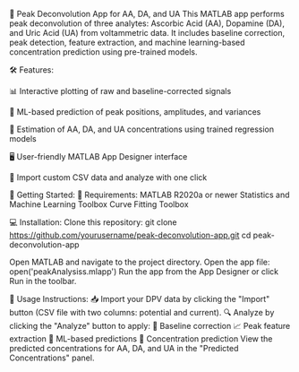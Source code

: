 🌟 Peak Deconvolution App for AA, DA, and UA 
This MATLAB app performs peak deconvolution of three analytes: Ascorbic Acid (AA), Dopamine (DA), and Uric Acid (UA) from voltammetric data. It includes baseline correction, peak detection, feature extraction, and machine learning-based concentration prediction using pre-trained models.


🛠️ Features:

📊 Interactive plotting of raw and baseline-corrected signals

🤖 ML-based prediction of peak positions, amplitudes, and variances

💉 Estimation of AA, DA, and UA concentrations using trained regression models

🖥️ User-friendly MATLAB App Designer interface

📂 Import custom CSV data and analyze with one click

🚀 Getting Started:
🔧 Requirements:
MATLAB R2020a or newer
Statistics and Machine Learning Toolbox
Curve Fitting Toolbox 

💻 Installation:
Clone this repository:
git clone https://github.com/yourusername/peak-deconvolution-app.git
cd peak-deconvolution-app

Open MATLAB and navigate to the project directory.
Open the app file:
open('peakAnalysiss.mlapp')
Run the app from the App Designer or click Run in the toolbar.

📝 Usage Instructions:
📥 Import your DPV data by clicking the "Import" button (CSV file with two columns: potential and current).
🔍 Analyze by clicking the "Analyze" button to apply:
🧹 Baseline correction
📈 Peak feature extraction
🤖 ML-based predictions
🔬 Concentration prediction
View the predicted concentrations for AA, DA, and UA in the "Predicted Concentrations" panel.

